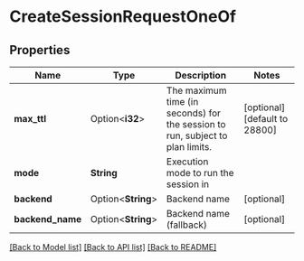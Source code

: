 # CreateSessionRequestOneOf

## Properties

Name | Type | Description | Notes
------------ | ------------- | ------------- | -------------
**max_ttl** | Option<**i32**> | The maximum time (in seconds) for the session to run, subject to plan limits. | [optional][default to 28800]
**mode** | **String** | Execution mode to run the session in | 
**backend** | Option<**String**> | Backend name | [optional]
**backend_name** | Option<**String**> | Backend name (fallback) | [optional]

[[Back to Model list]](../README.md#documentation-for-models) [[Back to API list]](../README.md#documentation-for-api-endpoints) [[Back to README]](../README.md)


